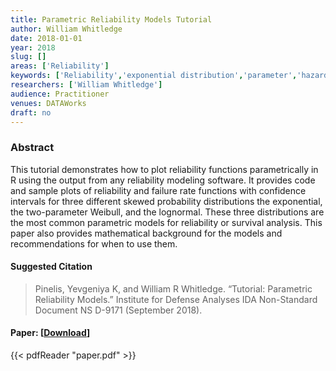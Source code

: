 ```yaml
---
title: Parametric Reliability Models Tutorial
author: William Whitledge
date: 2018-01-01
year: 2018
slug: []
areas: ['Reliability']
keywords: ['Reliability','exponential distribution','parameter','hazard function','failure rate','confidence bound','normal distribution','Weibull distribution']
researchers: ['William Whitledge']
audience: Practitioner
venues: DATAWorks
draft: no
---
```




### Abstract
This tutorial demonstrates how to plot reliability functions parametrically in R using the output from any reliability modeling software. It provides code and sample plots of reliability and failure rate functions with confidence intervals for three different skewed probability distributions  the exponential, the two-parameter Weibull, and the lognormal. These three distributions are the most common parametric models for reliability or survival analysis. This paper also provides mathematical background for the models and recommendations for when to use them.

#### Suggested Citation
> Pinelis, Yevgeniya K, and William R Whitledge. “Tutorial: Parametric Reliability Models.” Institute for Defense Analyses IDA Non-Standard Document NS D-9171 (September 2018).



#### Paper: [[Download](paper.pdf)]
{{< pdfReader "paper.pdf" >}}


